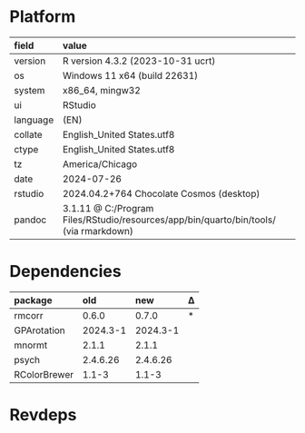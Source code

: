 # Platform

|field    |value                                                                                 |
|:--------|:-------------------------------------------------------------------------------------|
|version  |R version 4.3.2 (2023-10-31 ucrt)                                                     |
|os       |Windows 11 x64 (build 22631)                                                          |
|system   |x86_64, mingw32                                                                       |
|ui       |RStudio                                                                               |
|language |(EN)                                                                                  |
|collate  |English_United States.utf8                                                            |
|ctype    |English_United States.utf8                                                            |
|tz       |America/Chicago                                                                       |
|date     |2024-07-26                                                                            |
|rstudio  |2024.04.2+764 Chocolate Cosmos (desktop)                                              |
|pandoc   |3.1.11 @ C:/Program Files/RStudio/resources/app/bin/quarto/bin/tools/ (via rmarkdown) |

# Dependencies

|package      |old      |new      |Δ  |
|:------------|:--------|:--------|:--|
|rmcorr       |0.6.0    |0.7.0    |*  |
|GPArotation  |2024.3-1 |2024.3-1 |   |
|mnormt       |2.1.1    |2.1.1    |   |
|psych        |2.4.6.26 |2.4.6.26 |   |
|RColorBrewer |1.1-3    |1.1-3    |   |

# Revdeps

